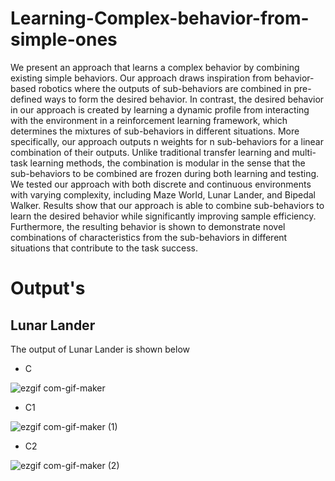 # Learning-Complex-behavior-from-simple-ones
We present an approach that learns a complex behavior by combining existing simple behaviors. Our approach draws inspiration from behavior-based robotics where the outputs of sub-behaviors are combined in
pre-defined ways to form the desired behavior. In contrast,
the desired behavior in our approach is created by learning
a dynamic profile from interacting with the environment in a
reinforcement learning framework, which determines the mixtures
of sub-behaviors in different situations. More specifically,
our approach outputs n weights for n sub-behaviors for a
linear combination of their outputs. Unlike traditional transfer
learning and multi-task learning methods, the combination is
modular in the sense that the sub-behaviors to be combined
are frozen during both learning and testing. We tested our
approach with both discrete and continuous environments with
varying complexity, including Maze World, Lunar Lander, and
Bipedal Walker. Results show that our approach is able to
combine sub-behaviors to learn the desired behavior while
significantly improving sample efficiency. Furthermore, the
resulting behavior is shown to demonstrate novel combinations
of characteristics from the sub-behaviors in different situations
that contribute to the task success.

# Output's
## Lunar Lander
The output of Lunar Lander is shown below
 - C 
 
 ![ezgif com-gif-maker](https://user-images.githubusercontent.com/74253717/135729417-6ca33ac4-3cf9-4e24-832f-c753de891f7f.gif)
 - C1

 ![ezgif com-gif-maker (1)](https://user-images.githubusercontent.com/74253717/135729415-6854e880-4301-45f7-a3d8-4f76352a5bd9.gif)
 - C2
 
 ![ezgif com-gif-maker (2)](https://user-images.githubusercontent.com/74253717/135729413-4dfd226f-2ddf-412b-b94c-5013976f0ecd.gif)
